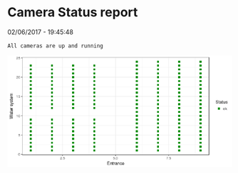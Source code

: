 Camera Status report
================
02/06/2017 - 19:45:48

    All cameras are up and running

![](camreport_files/figure-markdown_github/unnamed-chunk-2-1.png)
